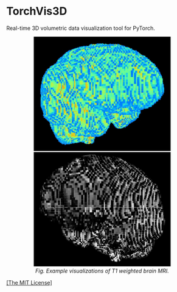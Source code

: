 <h1>TorchVis3D</h1>
<p>Real-time 3D volumetric data visualization tool for PyTorch.</p>

<p align="center">
    <img width="360" height="300" src="https://github.com/AgamChopra/TorchVis3D/blob/main/assets/v0.1_jet.jpg"> 
    <img width="360" height="300" src="https://github.com/AgamChopra/TorchVis3D/blob/main/assets/v0.1_gray.jpg">   
    <br><i>Fig. Example visualizations of T1 weighted brain MRI.</i><br>  
</p>

<p><a href="https://raw.githubusercontent.com/AgamChopra/TorchVis3D/main/LICENSE" target="blank">[The MIT License]</a></p>
